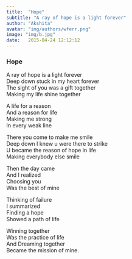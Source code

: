 ```yaml
---
title:  "Hope"
subtitle: "A ray of hope is a light forever"
author: "Akshita"
avatar: "img/authors/wferr.png"
image: "img/b.jpg"
date:   2015-04-24 12:12:12
---
```


### Hope


A ray of hope is a light forever<br />
Deep down stuck in my heart forever<br />
The sight of you was a gift together<br />
Making my life shine together<br />

A life for a reason<br />
And a reason for life<br />
Making me strong<br />
In every weak line<br />

There you come to make me smile<br />
Deep down I knew u were there to strike<br />
U became the reason of hope in life<br />
Making everybody else smile<br />

Then the day came <br />
And I realized<br />
Choosing you<br /> 
Was the best of mine<br />

Thinking of failure<br /> 
I summarized<br />
Finding a hope<br /> 
Showed a path of life<br />

Winning together<br /> 
Was the practice of life<br />
And Dreaming together<br />
Became the mission of mine.<br />

